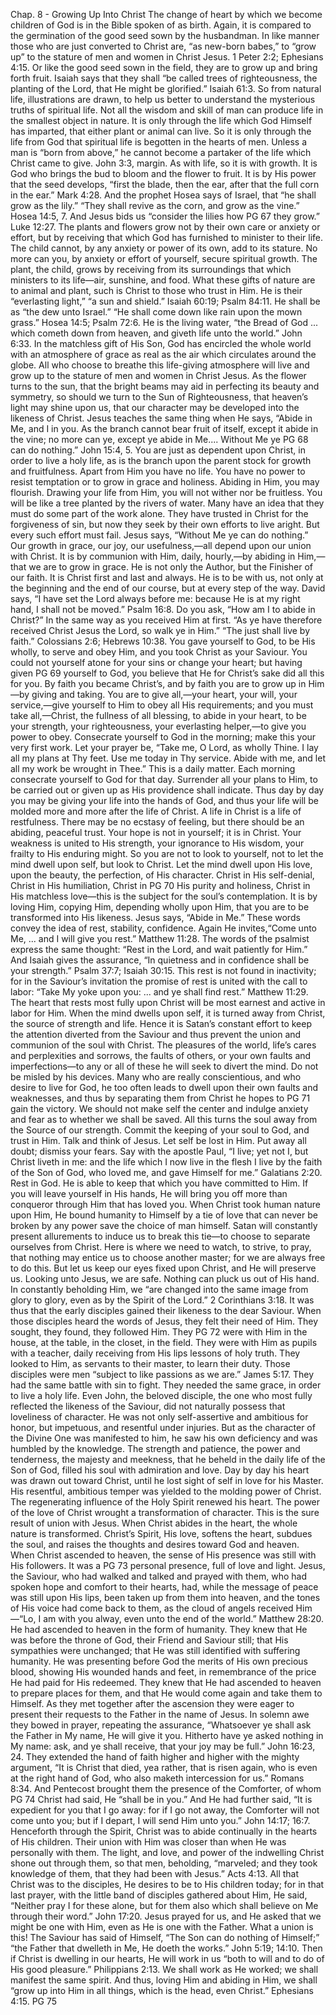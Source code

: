 Chap. 8 - Growing Up Into Christ
The change of heart by which we become children of God is in
the Bible spoken of as birth. Again, it is compared to the germination
of the good seed sown by the husbandman. In like manner those who
are just converted to Christ are, “as new-born babes,” to “grow up” to
the stature of men and women in Christ Jesus. 1 Peter 2:2; Ephesians
4:15. Or like the good seed sown in the field, they are to grow up
and bring forth fruit. Isaiah says that they shall “be called trees of
righteousness, the planting of the Lord, that He might be glorified.”
Isaiah 61:3. So from natural life, illustrations are drawn, to help us
better to understand the mysterious truths of spiritual life.
Not all the wisdom and skill of man can produce life in the
smallest object in nature. It is only through the life which God
Himself has imparted, that either plant or animal can live. So it is
only through the life from God that spiritual life is begotten in the
hearts of men. Unless a man is “born from above,” he cannot become
a partaker of the life which Christ came to give. John 3:3, margin.
As with life, so it is with growth. It is God who brings the bud
to bloom and the flower to fruit. It is by His power that the seed
develops, “first the blade, then the ear, after that the full corn in the
ear.” Mark 4:28. And the prophet Hosea says of Israel, that “he shall
grow as the lily.” “They shall revive as the corn, and grow as the
vine.” Hosea 14:5, 7. And Jesus bids us “consider the lilies how
PG 67
they grow.” Luke 12:27. The plants and flowers grow not by their
own care or anxiety or effort, but by receiving that which God has
furnished to minister to their life. The child cannot, by any anxiety
or power of its own, add to its stature. No more can you, by anxiety
or effort of yourself, secure spiritual growth. The plant, the child,
grows by receiving from its surroundings that which ministers to its
life—air, sunshine, and food. What these gifts of nature are to animal
and plant, such is Christ to those who trust in Him. He is their
“everlasting light,” “a sun and shield.” Isaiah 60:19; Psalm 84:11.
He shall be as “the dew unto Israel.” “He shall come down like rain
upon the mown grass.” Hosea 14:5; Psalm 72:6. He is the living
water, “the Bread of God ... which cometh down from heaven, and
giveth life unto the world.” John 6:33.
In the matchless gift of His Son, God has encircled the whole
world with an atmosphere of grace as real as the air which circulates
around the globe. All who choose to breathe this life-giving
atmosphere will live and grow up to the stature of men and women
in Christ Jesus.
As the flower turns to the sun, that the bright beams may aid in
perfecting its beauty and symmetry, so should we turn to the Sun
of Righteousness, that heaven’s light may shine upon us, that our
character may be developed into the likeness of Christ.
Jesus teaches the same thing when He says, “Abide in Me, and I
in you. As the branch cannot bear fruit of itself, except it abide in the
vine; no more can ye, except ye abide in Me.... Without Me ye
PG 68
can do nothing.” John 15:4, 5. You are just as dependent upon Christ,
in order to live a holy life, as is the branch upon the parent stock for
growth and fruitfulness. Apart from Him you have no life. You
have no power to resist temptation or to grow in grace and holiness.
Abiding in Him, you may flourish. Drawing your life from Him, you
will not wither nor be fruitless. You will be like a tree planted by the
rivers of water.
Many have an idea that they must do some part of the work
alone. They have trusted in Christ for the forgiveness of sin, but now
they seek by their own efforts to live aright. But every such effort
must fail. Jesus says, “Without Me ye can do nothing.” Our growth
in grace, our joy, our usefulness,—all depend upon our union with
Christ. It is by communion with Him, daily, hourly,—by abiding in
Him,—that we are to grow in grace. He is not only the Author, but
the Finisher of our faith. It is Christ first and last and always. He is
to be with us, not only at the beginning and the end of our course,
but at every step of the way. David says, “I have set the Lord always
before me: because He is at my right hand, I shall not be moved.”
Psalm 16:8.
Do you ask, “How am I to abide in Christ?” In the same way
as you received Him at first. “As ye have therefore received Christ
Jesus the Lord, so walk ye in Him.” “The just shall live by faith.”
Colossians 2:6; Hebrews 10:38. You gave yourself to God, to be His
wholly, to serve and obey Him, and you took Christ as your Saviour.
You could not yourself atone for your sins or change your heart; but
having given
PG 69
yourself to God, you believe that He for Christ’s sake did all this
for you. By faith you became Christ’s, and by faith you are to
grow up in Him—by giving and taking. You are to give all,—your
heart, your will, your service,—give yourself to Him to obey all
His requirements; and you must take all,—Christ, the fullness of
all blessing, to abide in your heart, to be your strength, your
righteousness, your everlasting helper,—to give you power to obey.
Consecrate yourself to God in the morning; make this your very
first work. Let your prayer be, “Take me, O Lord, as wholly Thine. I
lay all my plans at Thy feet. Use me today in Thy service. Abide with
me, and let all my work be wrought in Thee.” This is a daily matter.
Each morning consecrate yourself to God for that day. Surrender all
your plans to Him, to be carried out or given up as His providence
shall indicate. Thus day by day you may be giving your life into the
hands of God, and thus your life will be molded more and more after
the life of Christ.
A life in Christ is a life of restfulness. There may be no ecstasy
of feeling, but there should be an abiding, peaceful trust. Your hope
is not in yourself; it is in Christ. Your weakness is united to His
strength, your ignorance to His wisdom, your frailty to His enduring
might. So you are not to look to yourself, not to let the mind dwell
upon self, but look to Christ. Let the mind dwell upon His love, upon
the beauty, the perfection, of His character. Christ in His self-denial,
Christ in His humiliation, Christ in
PG 70
His purity and holiness, Christ in His matchless love—this is the
subject for the soul’s contemplation. It is by loving Him, copying
Him, depending wholly upon Him, that you are to be transformed
into His likeness.
Jesus says, “Abide in Me.” These words convey the idea of rest,
stability, confidence. Again He invites,“Come unto Me, ... and I will
give you rest.” Matthew 11:28. The words of the psalmist express
the same thought: “Rest in the Lord, and wait patiently for Him.”
And Isaiah gives the assurance, “In quietness and in confidence shall
be your strength.” Psalm 37:7; Isaiah 30:15. This rest is not found in
inactivity; for in the Saviour’s invitation the promise of rest is united
with the call to labor: “Take My yoke upon you: ... and ye shall find
rest.” Matthew 11:29. The heart that rests most fully upon Christ
will be most earnest and active in labor for Him.
When the mind dwells upon self, it is turned away from Christ,
the source of strength and life. Hence it is Satan’s constant effort
to keep the attention diverted from the Saviour and thus prevent the
union and communion of the soul with Christ. The pleasures of the
world, life’s cares and perplexities and sorrows, the faults of others,
or your own faults and imperfections—to any or all of these he will
seek to divert the mind. Do not be misled by his devices. Many who
are really conscientious, and who desire to live for God, he too often
leads to dwell upon their own faults and weaknesses, and thus by
separating them from Christ he hopes to
PG 71
gain the victory. We should not make self the center and indulge
anxiety and fear as to whether we shall be saved. All this turns the
soul away from the Source of our strength. Commit the keeping of
your soul to God, and trust in Him. Talk and think of Jesus. Let self
be lost in Him. Put away all doubt; dismiss your fears. Say with the
apostle Paul, “I live; yet not I, but Christ liveth in me: and the life
which I now live in the flesh I live by the faith of the Son of God,
who loved me, and gave Himself for me.” Galatians 2:20. Rest in
God. He is able to keep that which you have committed to Him. If
you will leave yourself in His hands, He will bring you off more than
conqueror through Him that has loved you.
When Christ took human nature upon Him, He bound humanity
to Himself by a tie of love that can never be broken by any power save
the choice of man himself. Satan will constantly present allurements
to induce us to break this tie—to choose to separate ourselves from
Christ. Here is where we need to watch, to strive, to pray, that
nothing may entice us to choose another master; for we are always
free to do this. But let us keep our eyes fixed upon Christ, and He
will preserve us. Looking unto Jesus, we are safe. Nothing can pluck
us out of His hand. In constantly beholding Him, we “are changed
into the same image from glory to glory, even as by the Spirit of the
Lord.” 2 Corinthians 3:18.
It was thus that the early disciples gained their likeness to the
dear Saviour. When those disciples heard the words of Jesus, they
felt their need of Him. They sought, they found, they followed Him.
They
PG 72
were with Him in the house, at the table, in the closet, in the field.
They were with Him as pupils with a teacher, daily receiving from
His lips lessons of holy truth. They looked to Him, as servants to
their master, to learn their duty. Those disciples were men “subject
to like passions as we are.” James 5:17. They had the same battle
with sin to fight. They needed the same grace, in order to live a holy
life.
Even John, the beloved disciple, the one who most fully reflected
the likeness of the Saviour, did not naturally possess that loveliness
of character. He was not only self-assertive and ambitious for honor,
but impetuous, and resentful under injuries. But as the character of
the Divine One was manifested to him, he saw his own deficiency
and was humbled by the knowledge. The strength and patience, the
power and tenderness, the majesty and meekness, that he beheld in
the daily life of the Son of God, filled his soul with admiration and
love. Day by day his heart was drawn out toward Christ, until he
lost sight of self in love for his Master. His resentful, ambitious
temper was yielded to the molding power of Christ. The regenerating
influence of the Holy Spirit renewed his heart. The power of the
love of Christ wrought a transformation of character. This is the
sure result of union with Jesus. When Christ abides in the heart, the
whole nature is transformed. Christ’s Spirit, His love, softens the
heart, subdues the soul, and raises the thoughts and desires toward
God and heaven.
When Christ ascended to heaven, the sense of His presence was
still with His followers. It was a
PG 73
personal presence, full of love and light. Jesus, the Saviour, who
had walked and talked and prayed with them, who had spoken hope
and comfort to their hearts, had, while the message of peace was still
upon His lips, been taken up from them into heaven, and the tones
of His voice had come back to them, as the cloud of angels received
Him—“Lo, I am with you alway, even unto the end of the world.”
Matthew 28:20. He had ascended to heaven in the form of humanity.
They knew that He was before the throne of God, their Friend and
Saviour still; that His sympathies were unchanged; that He was still
identified with suffering humanity. He was presenting before God
the merits of His own precious blood, showing His wounded hands
and feet, in remembrance of the price He had paid for His redeemed.
They knew that He had ascended to heaven to prepare places for
them, and that He would come again and take them to Himself.
As they met together after the ascension they were eager to
present their requests to the Father in the name of Jesus. In solemn
awe they bowed in prayer, repeating the assurance, “Whatsoever ye
shall ask the Father in My name, He will give it you. Hitherto have
ye asked nothing in My name: ask, and ye shall receive, that your
joy may be full.” John 16:23, 24. They extended the hand of faith
higher and higher with the mighty argument, “It is Christ that died,
yea rather, that is risen again, who is even at the right hand of God,
who also maketh intercession for us.” Romans 8:34. And Pentecost
brought them the presence of the Comforter, of whom
PG 74
Christ had said, He “shall be in you.” And He had further said, “It is
expedient for you that I go away: for if I go not away, the Comforter
will not come unto you; but if I depart, I will send Him unto you.”
John 14:17; 16:7. Henceforth through the Spirit, Christ was to abide
continually in the hearts of His children. Their union with Him was
closer than when He was personally with them. The light, and love,
and power of the indwelling Christ shone out through them, so that
men, beholding, “marveled; and they took knowledge of them, that
they had been with Jesus.” Acts 4:13.
All that Christ was to the disciples, He desires to be to His
children today; for in that last prayer, with the little band of disciples
gathered about Him, He said, “Neither pray I for these alone, but
for them also which shall believe on Me through their word.” John
17:20.
Jesus prayed for us, and He asked that we might be one with
Him, even as He is one with the Father. What a union is this! The
Saviour has said of Himself, “The Son can do nothing of Himself;”
“the Father that dwelleth in Me, He doeth the works.” John 5:19;
14:10. Then if Christ is dwelling in our hearts, He will work in us
“both to will and to do of His good pleasure.” Philippians 2:13. We
shall work as He worked; we shall manifest the same spirit. And
thus, loving Him and abiding in Him, we shall “grow up into Him in
all things, which is the head, even Christ.” Ephesians 4:15.
PG 75
